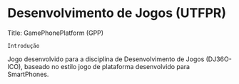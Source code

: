# Desenvolvimento de Jogos (UTFPR)
Title: GamePhonePlatform (GPP)
 

    Introdução
Jogo desenvolvido para a disciplina de Desenvolvimento de Jogos (DJ36O-ICO), baseado no estilo jogo de plataforma desenvolvido 
para SmartPhones.


